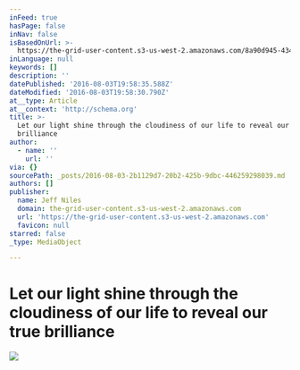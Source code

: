 ```yaml
---
inFeed: true
hasPage: false
inNav: false
isBasedOnUrl: >-
  https://the-grid-user-content.s3-us-west-2.amazonaws.com/8a90d945-4343-4a2d-98ce-f27e5983b2e9.jpg
inLanguage: null
keywords: []
description: ''
datePublished: '2016-08-03T19:58:35.588Z'
dateModified: '2016-08-03T19:58:30.790Z'
at__type: Article
at__context: 'http://schema.org'
title: >-
  Let our light shine through the cloudiness of our life to reveal our true
  brilliance
author:
  - name: ''
    url: ''
via: {}
sourcePath: _posts/2016-08-03-2b1129d7-20b2-425b-9dbc-446259298039.md
authors: []
publisher:
  name: Jeff Niles
  domain: the-grid-user-content.s3-us-west-2.amazonaws.com
  url: 'https://the-grid-user-content.s3-us-west-2.amazonaws.com'
  favicon: null
starred: false
_type: MediaObject

---
```

# Let our light shine through the cloudiness of our life to reveal our true brilliance
![](https://the-grid-user-content.s3-us-west-2.amazonaws.com/8a90d945-4343-4a2d-98ce-f27e5983b2e9.jpg)